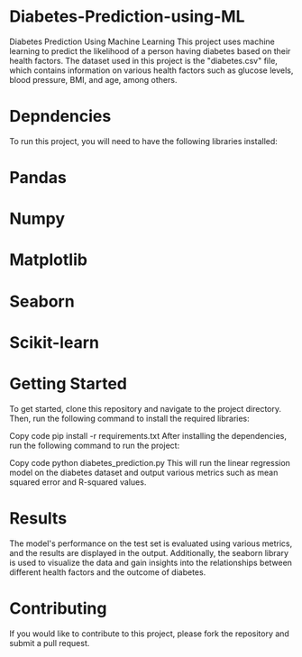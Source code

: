 # Diabetes-Prediction-using-ML
Diabetes Prediction Using Machine Learning
This project uses machine learning to predict the likelihood of a person having diabetes based on their health factors. The dataset used in this project is the "diabetes.csv" file, which contains information on various health factors such as glucose levels, blood pressure, BMI, and age, among others.

# Depndencies
To run this project, you will need to have the following libraries installed:

# Pandas
# Numpy
# Matplotlib
# Seaborn
# Scikit-learn
# Getting Started

To get started, clone this repository and navigate to the project directory. Then, run the following command to install the required libraries:

Copy code
pip install -r requirements.txt
After installing the dependencies, run the following command to run the project:

Copy code
python diabetes_prediction.py
This will run the linear regression model on the diabetes dataset and output various metrics such as mean squared error and R-squared values.

# Results
The model's performance on the test set is evaluated using various metrics, and the results are displayed in the output. Additionally, the seaborn library is used to visualize the data and gain insights into the relationships between different health factors and the outcome of diabetes.

# Contributing
If you would like to contribute to this project, please fork the repository and submit a pull request.

